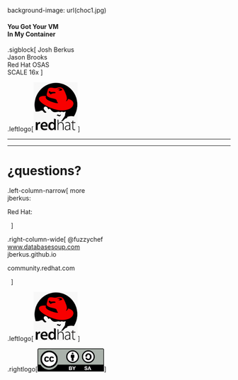background-image: url(choc1.jpg)

#### You Got Your VM<br />In My Container

.sigblock[
Josh Berkus<br />
Jason Brooks<br />
Red Hat OSAS<br />
SCALE 16x
]

.leftlogo[![redhat logo](red_hat_dingbat.png)]

---

---

# ¿questions?

.left-column-narrow[
more<br />jberkus:

Red Hat:

&nbsp;
]

.right-column-wide[
@fuzzychef<br />
www.databasesoup.com<br />
jberkus.github.io

community.redhat.com

&nbsp;
]

.leftlogo[![rh logo](red_hat_dingbat.png)]

.rightlogo[![cc by sa](by-sa.png)]

